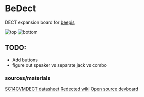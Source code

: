 # BeDect
DECT expansion board for [beepis](https://gitlab.com/linalinn/bepis)

![top](https://bassusteur.github.io/BeDECT/top.png)
![bottom](https://bassusteur.github.io/BeDECT/bottom.png)

## TODO:
- Add buttons
- figure out speaker vs separate jack vs combo

### sources/materials
[SC14CVMDECT datasheet](https://www.digikey.com/en/htmldatasheets/production/2361758/0/0/1/sc14cvmdect-sf-datasheet.html)
[Redected wiki](https://wiki.redected.org/)
[Open source devboard](https://github.com/funkeleinhorn/sc14cvmdect-devboard)

